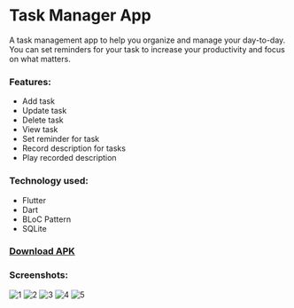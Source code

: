 # Task Manager App

A task management app to help you organize and manage your day-to-day. You can set reminders for your task to increase your productivity and focus on what matters.

### Features:
 - Add task
 - Update task
 - Delete task
 - View task
 - Set reminder for task
 - Record description for tasks
 - Play recorded description
 
### Technology used:
 - Flutter
 - Dart
 - BLoC Pattern
 - SQLite
 
### [Download APK](https://drive.google.com/file/d/11TyMv1UvrHC0ziEQsLIOnPrQvpSnBN-v/view?usp=sharing)

### Screenshots:

![1](/Mockup/1.png) ![2](/Mockup/2.png)
![3](/Mockup/3.png) ![4](/Mockup/4.png)
![5](/Mockup/5.png)
